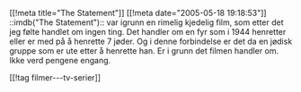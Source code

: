 [[!meta  title="The Statement"]]
[[!meta  date="2005-05-18 19:18:53"]]
::imdb("The Statement"):: var igrunn en rimelig kjedelig film, som etter det jeg følte handlet om ingen ting. Det handler om en fyr som i 1944 henretter eller er med på å henrette 7 jøder. Og i denne forbindelse er det da en jødisk gruppe som er ute etter å henrette han. Er i grunn det filmen handler om. Ikke verd pengene engang.

[[!tag  filmer---tv-serier]]